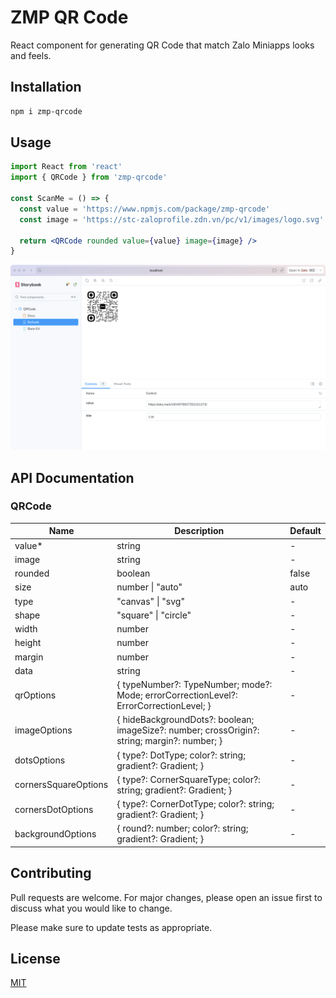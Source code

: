 # ZMP QR Code

React component for generating QR Code that match Zalo Miniapps looks and feels.

## Installation


```bash
npm i zmp-qrcode
```

## Usage

```jsx
import React from 'react'
import { QRCode } from 'zmp-qrcode'

const ScanMe = () => {
  const value = 'https://www.npmjs.com/package/zmp-qrcode'
  const image = 'https://stc-zaloprofile.zdn.vn/pc/v1/images/logo.svg'

  return <QRCode rounded value={value} image={image} />
}
```

![Preview](https://raw.githubusercontent.com/nguyenhongphat0/zqr-code/main/preview.png)

## API Documentation

### QRCode

|Name|Description|Default|
|--- |--- |--- |
|value*|string|-|
|image|string|-|
|rounded|boolean|false|
|size|number \| "auto"|auto|
|type|"canvas" \| "svg"|-|
|shape|"square" \| "circle"|-|
|width|number|-|
|height|number|-|
|margin|number|-|
|data|string|-|
|qrOptions|{ typeNumber?: TypeNumber; mode?: Mode; errorCorrectionLevel?: ErrorCorrectionLevel; }|-|
|imageOptions|{ hideBackgroundDots?: boolean; imageSize?: number; crossOrigin?: string; margin?: number; }|-|
|dotsOptions|{ type?: DotType; color?: string; gradient?: Gradient; }|-|
|cornersSquareOptions|{ type?: CornerSquareType; color?: string; gradient?: Gradient; }|-|
|cornersDotOptions|{ type?: CornerDotType; color?: string; gradient?: Gradient; }|-|
|backgroundOptions|{ round?: number; color?: string; gradient?: Gradient; }|-|


## Contributing
Pull requests are welcome. For major changes, please open an issue first to discuss what you would like to change.

Please make sure to update tests as appropriate.

## License
[MIT](https://choosealicense.com/licenses/mit/)